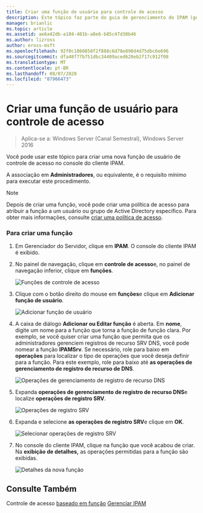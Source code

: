 ```yaml
---
title: Criar uma função de usuário para controle de acesso
description: Este tópico faz parte do guia de gerenciamento do IPAM (gerenciamento de endereços IP) no Windows Server 2016.
manager: brianlic
ms.topic: article
ms.assetid: ae6a42db-a104-401b-a8e6-b85c47d30b46
ms.author: lizross
author: eross-msft
ms.openlocfilehash: 92f0c1860858f2f888c6d78e890d4d75dbc6e696
ms.sourcegitcommit: dfa48f77b751dbc34409aced628eb2f17c912f08
ms.translationtype: MT
ms.contentlocale: pt-BR
ms.lasthandoff: 08/07/2020
ms.locfileid: "87966473"
---
```

# <a name="create-a-user-role-for-access-control"></a>Criar uma função de usuário para controle de acesso

>Aplica-se a: Windows Server (Canal Semestral), Windows Server 2016

Você pode usar este tópico para criar uma nova função de usuário de controle de acesso no console do cliente IPAM.

A associação em **Administradores**, ou equivalente, é o requisito mínimo para executar este procedimento.

> [!NOTE]
> Depois de criar uma função, você pode criar uma política de acesso para atribuir a função a um usuário ou grupo de Active Directory específico. Para obter mais informações, consulte [criar uma política de acesso](../../technologies/ipam/Create-an-Access-Policy.md).

### <a name="to-create-a-role"></a>Para criar uma função

1.  Em Gerenciador do Servidor, clique em **IPAM**. O console do cliente IPAM é exibido.

2.  No painel de navegação, clique em **controle de acesso**e, no painel de navegação inferior, clique em **funções**.

    ![Funções de controle de acesso](../../media/Create-a-User-Role-for-Access-Control/ipam_CreateUserRole_01.jpg)

3.  Clique com o botão direito do mouse em **funções**e clique em **Adicionar função de usuário**.

    ![Adicionar função de usuário](../../media/Create-a-User-Role-for-Access-Control/ipam_CreateUserRole_02.jpg)

4.  A caixa de diálogo **Adicionar ou Editar função** é aberta. Em **nome**, digite um nome para a função que torna a função de função clara. Por exemplo, se você quiser criar uma função que permita que os administradores gerenciem registros de recurso SRV DNS, você pode nomear a função **IPAMSrv**. Se necessário, role para baixo em **operações** para localizar o tipo de operações que você deseja definir para a função. Para este exemplo, role para baixo até **as operações de gerenciamento de registro de recurso de DNS**.

    ![Operações de gerenciamento de registro de recurso DNS](../../media/Create-a-User-Role-for-Access-Control/ipam_CreateUserRole_03.jpg)

5.  Expanda **operações de gerenciamento de registro de recurso DNS**e localize **operações de registro SRV**.

    ![Operações de registro SRV](../../media/Create-a-User-Role-for-Access-Control/ipam_CreateUserRole_04.jpg)

6.  Expanda e selecione **as operações de registro SRV**e clique em **OK**.

    ![Selecionar operações de registro SRV](../../media/Create-a-User-Role-for-Access-Control/ipam_CreateUserRole_05.jpg)

7.  No console do cliente IPAM, clique na função que você acabou de criar. Na **exibição de detalhes,** as operações permitidas para a função são exibidas.

    ![Detalhes da nova função](../../media/Create-a-User-Role-for-Access-Control/ipam_CreateUserRole_06.jpg)

## <a name="see-also"></a>Consulte Também
Controle de acesso [baseado em função](Role-based-Access-Control.md) 
 [Gerenciar IPAM](Manage-IPAM.md)




